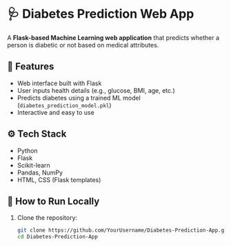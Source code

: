 # 🩺 Diabetes Prediction Web App

A **Flask-based Machine Learning web application** that predicts whether a person is diabetic or not based on medical attributes.

## 📌 Features
- Web interface built with Flask
- User inputs health details (e.g., glucose, BMI, age, etc.)
- Predicts diabetes using a trained ML model (`diabetes_prediction_model.pkl`)
- Interactive and easy to use

## ⚙️ Tech Stack
- Python
- Flask
- Scikit-learn
- Pandas, NumPy
- HTML, CSS (Flask templates)

## 🚀 How to Run Locally
1. Clone the repository:
   ```bash
   git clone https://github.com/YourUsername/Diabetes-Prediction-App.git
   cd Diabetes-Prediction-App

